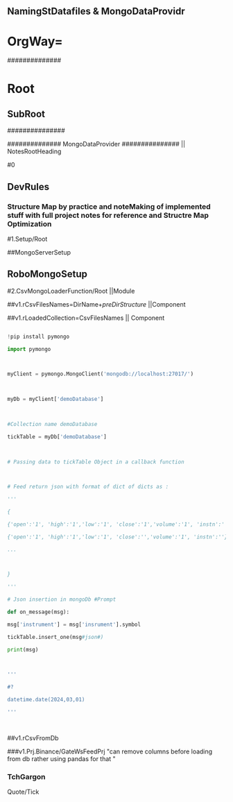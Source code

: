 ## NamingStDatafiles & MongoDataProvidr

  
# OrgWay=

##############

# Root

## SubRoot

###############

  

############## MongoDataProvider ############### || NotesRootHeading

#0

## DevRules

### Structure Map by practice and noteMaking of implemented stuff with full project notes for reference and Structre Map Optimization

  

#1.Setup/Root

##MongoServerSetup

## RoboMongoSetup

  

#2.CsvMongoLoaderFunction/Root ||Module

##v1.rCsvFilesNames=DirName+*preDirStructure* ||Component

##v1.rLoadedCollection=CsvFilesNames || Component

```python

!pip install pymongo

import pymongo

  

myClient = pymongo.MongoClient('mongodb://localhost:27017/')

  

myDb = myClient['demoDatabase']

  

#Collection name demoDatabase

tickTable = myDb['demoDatabase']

  

# Passing data to tickTable Object in a callback function

  

# Feed return json with format of dict of dicts as :

'''

{

{'open':'1', 'high':'1','low':'1', 'close':'1','volume':'1', 'instn':''},

{'open':'1', 'high':'1','low':'1', 'close':'','volume':'1', 'instn':''},

...

  

}

'''

# Json insertion in mongoDb #Prompt

def on_message(msg):

msg['instrument'] = msg['insrument'].symbol

tickTable.insert_one(msg#json#)

print(msg)

  

'''

#?

datetime.date(2024,03,01)

'''

  

```

  

##v1.rCsvFromDb

  

###v1.Prj.Binance/GateWsFeedPrj "can remove columns before loading from db rather using pandas for that "

  

### TchGargon

  

Quote/Tick